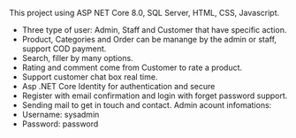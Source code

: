 This project using ASP NET Core 8.0, SQL Server, HTML, CSS, Javascript.
  + Three type of user: Admin, Staff and Customer that have specific action.
  + Product, Categories and Order can be manange by the admin or staff, support COD payment.
  + Search, filler by many options.
  + Rating and comment come from Customer to rate a product.
  + Support customer chat box real time.
  + Asp .NET Core Identity for authentication and secure
  + Register with email confirmation and login with forget password support.
  + Sending mail to get in touch and contact.
Admin acount infomations:
  + Username: sysadmin
  + Password: password
